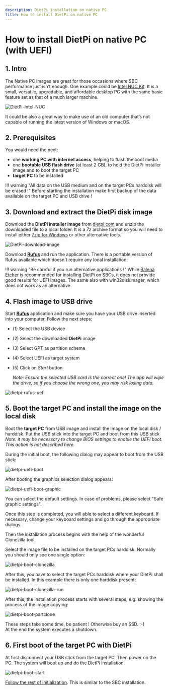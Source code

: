 ```yaml
---
description: DietPi installation on native PC
title: How to install DietPi on native PC
---
```


# How to install DietPi on native PC (with UEFI)

## 1. Intro

The Native PC images are great for those occasions where SBC performance just isn’t enough. One example could be [Intel NUC Kit](https://www.intel.com/content/www/us/en/products/boards-kits/nuc/kits.html?page=2). It is a small, versatile, upgradable, and affordable desktop PC with the same basic feature set as that of a much larger machine.

![DietPi-Intel-NUC](assets/images/dietpi-nuc8.jpg)

It could be also a great way to make use of an old computer that’s not capable of running the latest version of Windows or macOS.

## 2. Prerequisites
You would need the next:

- one **working PC with internet access**, helping to flash the boot media
- one **bootable USB flash drive** (at least 2 GB), to hold the DietPi installer image and to boot the target PC
- **target PC** to be installed

!!! warning "All data on the USB medium and on the target PCs harddisk will be erased !"
	Before starting the installation make first backup of the data available on the target PC and USB drive !

## 3. Download and extract the DietPi disk image

Download the **DietPi installer image** from [dietpi.com](https://dietpi.com/#download) and
unzip the downloaded file to a local folder. It is a _7z_ archive format so you will need to install either [7zip for Windows](https://www.7-zip.org/) or other alternative tools.

![DietPi-download-image](assets/images/dietpi-download-nativepc.jpg)

Download **[Rufus](https://rufus.ie/)** and run the application. There is a portable version of Rufus available which doesn't require any local installation.

!!! warning "Be careful if you run alternative applications !"
	While [Balena Etcher](https://www.balena.io/etcher/) is recommended for installing DietPi on SBCs, it does not provide good results for UEFI images. The same also with win32diskimager, which does not work as an alternative.

## 4. Flash image to USB drive

Start **[Rufus](https://rufus.ie/)** application and make sure you have your USB drive inserted into your computer. Follow the next steps:

- (1) Select the USB device
- (2) Select the downloaded **DietPi** image
- (3) Select GPT as partition scheme
- (4) Select UEFI as target system
- (5) Click on _Start_ button

	_Note: Ensure the selected USB card is the correct one! The app will wipe the drive, so if you choose the wrong one, you may risk losing data._

![dietpi-rufus-uefi](assets/images/dietpi-rufus-uefi.jpg)

## 5. Boot the target PC and install the image on the local disk

Boot the **target PC** from USB image and install the image on the local disk / harddisk. Put the USB stick into the target PC and boot from this USB stick  
_Note: it may be necessary to change BIOS settings to enable the UEFI boot. This action is not described here._

During the initial boot, the following dialog may appear to boot from the USB stick:

![dietpi-uefi-boot](assets/images/dietpi-uefi-boot.jpg)

After booting the graphics selection dialog appears:

![dietpi-uefi-boot-graphic](assets/images/dietpi-uefi-boot-graphic.jpg)

You can select the default settings. In case of problems, please select "Safe graphic settings".

Once this step is completed, you will able to select a different keyboard. If necessary, change your keyboard settings and go through the appropriate dialogs.

Then the installation process begins with the help of the wonderful Clonezilla tool.

Select the image file to be installed on the target PCs harddisk. Normally you should only see one single option:

![dietpi-boot-clonezilla](assets/images/dietpi-boot-clonezilla.jpg)

After this, you have to select the target PCs harddisk where your DietPi shall be installed. In this example there is only one harddisk present:

![dietpi-boot-clonezilla-run](assets/images/dietpi-boot-clonezilla-run.jpg)

After this, the installation process starts with several steps, e.g. showing the process of the image copying:

![dietpi-boot-partclone](assets/images/dietpi-boot-partclone.jpg)

These steps take some time, be patient ! Otherwise buy an SSD. :-)  
At the end the system executes a shutdown.

## 6. First boot of the target PC with DietPi

At first disconnect your USB stick from the target PC. Then power on the PC. The system will boot up and do the DietPi installation.

![dietpi-boot-start](assets/images/dietpi-boot-start.jpg)

[Follow the rest of initialization](../user-guide_install_sbc/#3-first-boot-on-dietpi). This is similar to the SBC installation.
